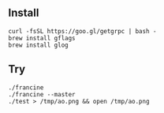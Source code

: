 ## Install

    curl -fsSL https://goo.gl/getgrpc | bash -
    brew install gflags
    brew install glog

## Try

    ./francine
    ./francine --master
    ./test > /tmp/ao.png && open /tmp/ao.png
